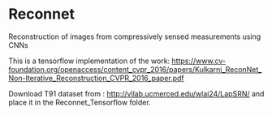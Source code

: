 # Reconnet
Reconstruction of images from compressively sensed measurements using CNNs

This is a tensorflow implementation of the work: https://www.cv-foundation.org/openaccess/content_cvpr_2016/papers/Kulkarni_ReconNet_Non-Iterative_Reconstruction_CVPR_2016_paper.pdf

Download T91 dataset from : http://vllab.ucmerced.edu/wlai24/LapSRN/  and place it in the Reconnet_Tensorflow folder. 
